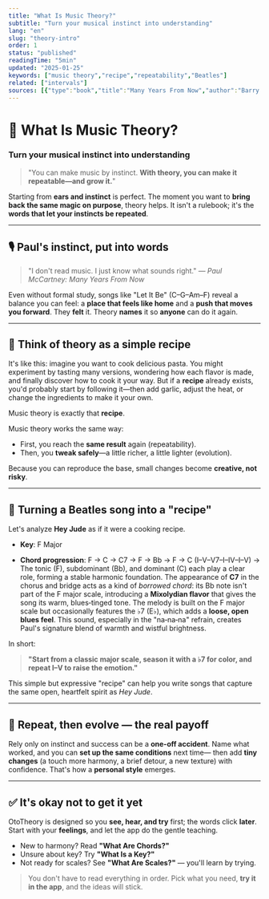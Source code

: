 ```yaml
---
title: "What Is Music Theory?"
subtitle: "Turn your musical instinct into understanding"
lang: "en"
slug: "theory-intro"
order: 1
status: "published"
readingTime: "5min"
updated: "2025-01-25"
keywords: ["music theory","recipe","repeatability","Beatles"]
related: ["intervals"]
sources: [{"type":"book","title":"Many Years From Now","author":"Barry Miles","year":1997}]
---
```



# 🎵 What Is Music Theory?

### Turn your musical instinct into understanding

> "You can make music by instinct. **With theory, you can make it repeatable—and grow it.**"

Starting from **ears and instinct** is perfect.
The moment you want to **bring back the same magic on purpose**, theory helps.
It isn't a rulebook; it's the **words that let your instincts be repeated**.

---

## 🎙️ Paul's instinct, put into words

> "I don't read music. I just know what sounds right."
> — *Paul McCartney: Many Years From Now*

Even without formal study, songs like "Let It Be" (C–G–Am–F) reveal a balance you can feel:
a **place that feels like home** and a **push that moves you forward**.
They **felt** it. Theory **names** it so **anyone** can do it again.

---

## 🍝 Think of theory as a simple recipe

It's like this: imagine you want to cook delicious pasta. You might experiment by tasting many versions, wondering how each flavor is made, and finally discover how to cook it your way. But if a **recipe** already exists, you'd probably start by following it—then add garlic, adjust the heat, or change the ingredients to make it your own.

Music theory is exactly that **recipe**.

Music theory works the same way:

* First, you reach the **same result** again (repeatability).
* Then, you **tweak safely**—a little richer, a little lighter (evolution).

Because you can reproduce the base, small changes become **creative, not risky**.

---

## 🎼 Turning a Beatles song into a "recipe"

Let's analyze **Hey Jude** as if it were a cooking recipe.

* **Key**: F Major

* **Chord progression**: F → C → C7 → F → Bb → F → C (I–V–V7–I–IV–I–V)
   → The tonic (F), subdominant (Bb), and dominant (C) each play a clear role, forming a stable harmonic foundation.
   The appearance of **C7** in the chorus and bridge acts as a kind of *borrowed chord*: its Bb note isn't part of the F major scale, introducing a **Mixolydian flavor** that gives the song its warm, blues‑tinged tone.
   The melody is built on the F major scale but occasionally features the ♭7 (E♭), which adds a **loose, open blues feel**. This sound, especially in the "na‑na‑na" refrain, creates Paul's signature blend of warmth and wistful brightness.

In short:

> **"Start from a classic major scale, season it with a ♭7 for color, and repeat I–V to raise the emotion."**

This simple but expressive "recipe" can help you write songs that capture the same open, heartfelt spirit as *Hey Jude*.

---

## 🚀 Repeat, then evolve — the real payoff

Rely only on instinct and success can be a **one-off accident**.
Name what worked, and you can **set up the same conditions** next time—
then add **tiny changes** (a touch more harmony, a brief detour, a new texture) with confidence.
That's how a **personal style** emerges.

---

## ✅ It's okay not to get it yet

OtoTheory is designed so you **see, hear, and try** first; the words click **later**.
Start with your **feelings**, and let the app do the gentle teaching.

* New to harmony? Read **"What Are Chords?"**
* Unsure about key? Try **"What Is a Key?"**
* Not ready for scales? See **"What Are Scales?"** — you'll learn by trying.

> You don't have to read everything in order. Pick what you need, **try it in the app**, and the ideas will stick.
